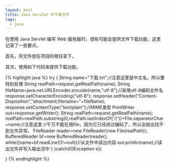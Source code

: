 ```yaml
---
layout: post
title: Java Servlet 中下载文件
tags:
  - java
---
```


在使用 Java Servlet 编写 Web 服务器时，很有可能会提供文件下载功能，这里记录了一些要点。

首先，将文件放在项目的根目录下。

其次，使用如下代码来提供下载功能。

{% highlight java %}
try {
    String name="下载.txt";//注意这里是中文名，所以要特别处理
    String realPath=request.getRealPath(name);
    String fileName=java.net.URLEncoder.encode(name,"utf-8");//采用utf-8编码文件名
    response.setCharacterEncoding("utf-8");
    response.setHeader("Content-Disposition","attachment;filename="+fileName);
    response.setContentType("text/plain");//MIME类型
    PrintWriter out=response.getWriter();
    String realPath=request.getRealPath(name);
    realPath=realPath.substring(0,realPath.lastIndexOf('//'))+File.separatorChar+name;//注意这里
    //千万不能在用file，因为它已经进过编码了，所以会抛出找不到文件异常。
    FileReader reader=new FileReader(new File(realPath));
    BufferedReader bf=new BufferedReader(reader);
    while((name=bf.readLine())!=null){//从文件中读出内容
        out.println(name);//读出文件并写入输出流中
    }
}catch(IOException e}{

}
{% endhighlight %}
